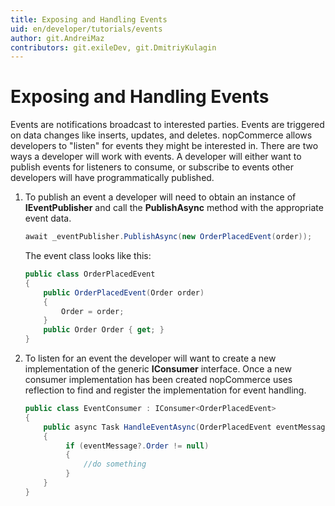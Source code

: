 ```yaml
---
title: Exposing and Handling Events
uid: en/developer/tutorials/events
author: git.AndreiMaz
contributors: git.exileDev, git.DmitriyKulagin
---
```


# Exposing and Handling Events

Events are notifications broadcast to interested parties. Events are triggered on data changes like inserts, updates, and deletes. nopCommerce allows developers to "listen" for events they might be interested in. There are two ways a developer will work with events. A developer will either want to publish events for listeners to consume, or subscribe to events other developers will have programmatically published.

1. To publish an event a developer will need to obtain an instance of **IEventPublisher** and call the **PublishAsync** method with the appropriate event data.

   ```csharp
   await _eventPublisher.PublishAsync(new OrderPlacedEvent(order));
   ```

   The event class looks like this:

   ```csharp
   public class OrderPlacedEvent
   {
       public OrderPlacedEvent(Order order)
       {
           Order = order;
       }
       public Order Order { get; }
   }
   ```

1. To listen for an event the developer will want to create a new implementation of the generic **IConsumer** interface. Once a new consumer implementation has been created nopCommerce uses reflection to find and register the implementation for event handling.

   ```csharp
   public class EventConsumer : IConsumer<OrderPlacedEvent>
   {
       public async Task HandleEventAsync(OrderPlacedEvent eventMessage)
       {
            if (eventMessage?.Order != null)
            {
                //do something
            }
       }
   }
   ```
